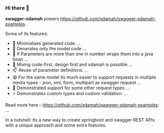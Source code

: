 ### Hi there 👋


**swagger-xdamah** powers https://github.com/xdamah/swagger-xdamah-examples .

Some of its features:

- 🔭 Minimalises generated code ...
- 🌱 Generates only the model code ...
- 🤔 If Parameters are more than one in number wraps them into a java bean ...
- 💬 Mixing code-first, design first and xdamah is possible ...
- 📫 Reuse of parameter definitions. ...
- 😄 For the same model its much easier to support requests in multiple media types - json, xml, form, multipart as swagger request ...
- 👯 Demonstrated support for some other request types ...  
- ⚡ Demonstrates custom types and custom validation: ...



Read more here - https://github.com/xdamah/swagger-xdamah-examples: ...


In a nutshell: Its a  new way to create springboot and swagger REST APIs with a unique approach and some extra features.  




